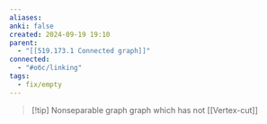 ```yaml
---
aliases: 
anki: false
created: 2024-09-19 19:10
parent:
  - "[[519.173.1 Connected graph]]"
connected:
  - "#обс/linking"
tags:
  - fix/empty
---
```


> [!tip] Nonseparable graph
graph which has not [[Vertex-cut]]